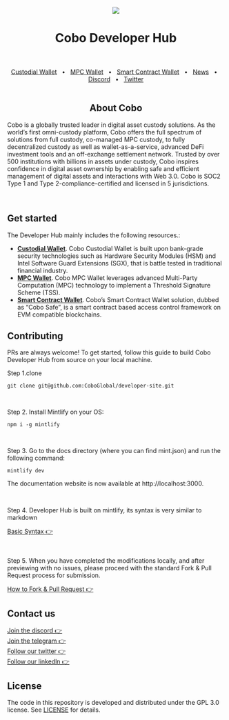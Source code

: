 <p align="center">
  <a href="https://www.cobo.com/developers">
    <img src="images/instroduction.png"/>
  </a>
</p>

<div align="center">
  <h1>Cobo Developer Hub</h1>

  <br />
  <br />
  <a href="https://www.cobo.com/developers/overview/custodial-wallet">Custodial Wallet</a>
  <span>&nbsp;&nbsp;•&nbsp;&nbsp;</span>
  <a href="https://www.cobo.com/developers/overview/mpc-wallet/mpc-introduction">MPC Wallet</a>
  <span>&nbsp;&nbsp;•&nbsp;&nbsp;</span>
  <a href="https://www.cobo.com/developers/overview/smart-contract-wallet/cobosafe">Smart Contract Wallet</a>
  <span>&nbsp;&nbsp;•&nbsp;&nbsp;</span>
  <a href="https://www.cobo.com/web3/channel/news">News</a>
  <span>&nbsp;&nbsp;•&nbsp;&nbsp;</span>
  <a href="https://discord.gg/FaZwQ9WYpj">Discord</a>
  <span>&nbsp;&nbsp;•&nbsp;&nbsp;</span>
  <a href="https://twitter.com/Cobo_Global">Twitter</a>
  <br />

</div>

<br />

<div align="center">
  <h2>About Cobo</h2>
  <p align="left">
  Cobo is a globally trusted leader in digital asset custody solutions.
  As the world’s first omni-custody platform, Cobo offers the full spectrum of solutions from full custody,
  co-managed MPC custody, to fully decentralized custody as well as wallet-as-a-service,
  advanced DeFi investment tools and an off-exchange settlement network.
  Trusted by over 500 institutions with billions in assets under custody,
  Cobo inspires confidence in digital asset ownership by enabling safe and efficient management of digital assets and interactions with Web 3.0.
  Cobo is SOC2 Type 1 and Type 2-compliance-certified and licensed in 5 jurisdictions.
  </p>
</div>

<br/>

## Get started

The Developer Hub mainly includes the following resources.:

- **[Custodial Wallet](https://www.cobo.com/developers/overview/custodial-wallet)**. Cobo Custodial Wallet is built upon bank-grade security technologies such as Hardware Security Modules (HSM) and Intel Software Guard Extensions (SGX), that is battle tested in traditional financial industry.
- **[MPC Wallet](https://www.cobo.com/developers/overview/mpc-wallet/mpc-introduction)**. Cobo MPC Wallet leverages advanced Multi-Party Computation (MPC) technology to implement a Threshold Signature Scheme (TSS).
- **[Smart Contract Wallet](https://www.cobo.com/developers/overview/smart-contract-wallet/cobosafe)**. Cobo’s Smart Contract Wallet solution, dubbed as “Cobo Safe”, is a smart contract based access control framework on EVM compatible blockchains.
  <br />

## Contributing

PRs are always welcome! To get started, follow this guide to build Cobo Developer Hub from
source on your local machine.

Step 1.clone

```
git clone git@github.com:CoboGlobal/developer-site.git
```

<br />

Step 2. Install Mintlify on your OS:

```
npm i -g mintlify
```

<br />

Step 3. Go to the docs directory (where you can find mint.json) and run the following command:

```
mintlify dev
```

The documentation website is now available at http://localhost:3000.

<br />

Step 4. Developer Hub is built on mintlify, its syntax is very similar to markdown

[Basic Syntax 👉](https://mintlify.com/docs/introduction)

<br />

Step 5. When you have completed the modifications locally, and after previewing with no issues,
please proceed with the standard Fork & Pull Request process for submission.

[How to Fork & Pull Request 👉](https://gist.github.com/Chaser324/ce0505fbed06b947d962)
<br />

## Contact us

[Join the discord 👉](https://discord.gg/FaZwQ9WYpj)
<br />
[Join the telegram 👉](https://t.me/coboglobal)
<br />
[Follow our twitter 👉](https://twitter.com/Cobo_Global)
<br />
[Follow our linkedln 👉](https://www.linkedin.com/company/cobo-global/)

## License

The code in this repository is developed and distributed under the
GPL 3.0 license. See [LICENSE](LICENSE) for details.
